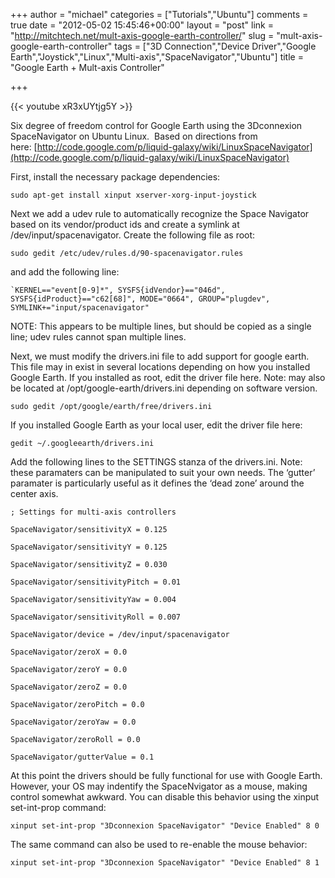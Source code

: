 +++
author = "michael"
categories = ["Tutorials","Ubuntu"]
comments = true
date = "2012-05-02 15:45:46+00:00"
layout = "post"
link = "http://mitchtech.net/mult-axis-google-earth-controller/"
slug = "mult-axis-google-earth-controller"
tags = ["3D Connection","Device Driver","Google Earth","Joystick","Linux","Multi-axis","SpaceNavigator","Ubuntu"]
title = "Google Earth + Mult-axis Controller"

+++

{{< youtube xR3xUYtjg5Y >}}

Six degree of freedom control for Google Earth using the 3Dconnexion SpaceNavigator on Ubuntu Linux.  Based on directions from here: [http://code.google.com/p/liquid-galaxy/wiki/LinuxSpaceNavigator](http://code.google.com/p/liquid-galaxy/wiki/LinuxSpaceNavigator)

First, install the necessary package dependencies:

```
sudo apt-get install xinput xserver-xorg-input-joystick
```

Next we add a udev rule to automatically recognize the Space Navigator based on its vendor/product ids and create a symlink at /dev/input/spacenavigator. Create the following file as root:

```
sudo gedit /etc/udev/rules.d/90-spacenavigator.rules
```

and add the following line:

```
`KERNEL=="event[0-9]*", SYSFS{idVendor}=="046d", SYSFS{idProduct}=="c62[68]", MODE="0664", GROUP="plugdev", SYMLINK+="input/spacenavigator"
````

NOTE: This appears to be multiple lines, but should be copied as a single line; udev rules cannot span multiple lines.

Next, we must modify the drivers.ini file to add support for google earth. This file may in exist in several locations depending on how you installed Google Earth. If you installed as root, edit the driver file here. Note: may also be located at /opt/google-earth/drivers.ini depending on software version.

```
sudo gedit /opt/google/earth/free/drivers.ini
```

If you installed Google Earth as your local user, edit the driver file here:

```
gedit ~/.googleearth/drivers.ini
```

Add the following lines to the SETTINGS stanza of the drivers.ini. Note: these paramaters can be manipulated to suit your own needs. The ‘gutter’ paramater is particularly useful as it defines the ‘dead zone’ around the center axis.

```
; Settings for multi-axis controllers

SpaceNavigator/sensitivityX = 0.125

SpaceNavigator/sensitivityY = 0.125

SpaceNavigator/sensitivityZ = 0.030

SpaceNavigator/sensitivityPitch = 0.01

SpaceNavigator/sensitivityYaw = 0.004

SpaceNavigator/sensitivityRoll = 0.007

SpaceNavigator/device = /dev/input/spacenavigator

SpaceNavigator/zeroX = 0.0

SpaceNavigator/zeroY = 0.0

SpaceNavigator/zeroZ = 0.0

SpaceNavigator/zeroPitch = 0.0

SpaceNavigator/zeroYaw = 0.0

SpaceNavigator/zeroRoll = 0.0

SpaceNavigator/gutterValue = 0.1
```

At this point the drivers should be fully functional for use with Google Earth. However, your OS may indentify the SpaceNvigator as a mouse, making control somewhat awkward. You can disable this behavior using the xinput set-int-prop command:

```
xinput set-int-prop "3Dconnexion SpaceNavigator" "Device Enabled" 8 0
```

The same command can also be used to re-enable the mouse behavior:

```
xinput set-int-prop "3Dconnexion SpaceNavigator" "Device Enabled" 8 1
```

